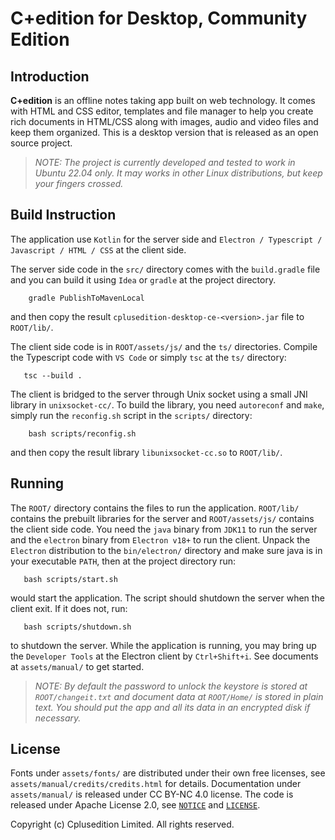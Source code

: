# C+edition for Desktop, Community Edition #

## Introduction ##
**C+edition** is an offline notes taking app built on web technology. It comes with HTML and CSS editor, templates and file manager to help you create rich documents in HTML/CSS along with images, audio and video files and keep them organized. This is a desktop version that is released as an open source project.

>*NOTE: The project is currently developed and tested to work in Ubuntu 22.04 only. It may works in other Linux distributions, but keep your fingers crossed.*

## Build Instruction ##
The application use `Kotlin` for the server side and `Electron / Typescript / Javascript / HTML / CSS` at the client side.

The server side code in the `src/` directory comes with the `build.gradle` file and you can build it using `Idea` or `gradle` at the project directory.
```
    gradle PublishToMavenLocal
```
and then copy the result `cplusedition-desktop-ce-<version>.jar` file to `ROOT/lib/`.

The client side code is in `ROOT/assets/js/` and the `ts/` directories. Compile the Typescript code with `VS Code` or simply `tsc` at the `ts/` directory:
```
   tsc --build .
``` 
The client is bridged to the server through Unix socket using a small JNI library in `unixsocket-cc/`. To build the library, you need `autoreconf` and `make`, simply run the `reconfig.sh` script in the `scripts/` directory:
```
    bash scripts/reconfig.sh
```
and then copy the result library `libunixsocket-cc.so` to `ROOT/lib/`.

## Running ##
The `ROOT/` directory contains the files to run the application. `ROOT/lib/` contains the prebuilt libraries for the server and `ROOT/assets/js/` contains the client side code. You need the `java` binary from `JDK11` to run the server and the `electron` binary from `Electron v18+` to run the client. Unpack the `Electron` distribution to the `bin/electron/` directory and make sure java is in your executable `PATH`, then at the project directory run:
```
   bash scripts/start.sh
```
would start the application. The script should shutdown the server when the client exit. If it does not, run:
```
   bash scripts/shutdown.sh
```
to shutdown the server. While the application is running, you may bring up the `Developer Tools` at the Electron client by `Ctrl+Shift+i`.  See documents at `assets/manual/` to get started.

> *NOTE: By default the password to unlock the keystore is stored at `ROOT/changeit.txt`*
> *and document data at `ROOT/Home/` is stored in plain text. You should put the app and all its data in an encrypted disk if necessary.*

## License ##
Fonts under `assets/fonts/` are distributed under their own free licenses, see `assets/manual/credits/credits.html` for details.
Documentation under `assets/manual/` is released under CC BY-NC 4.0 license.
The code is released under Apache License 2.0, see [`NOTICE`](NOTICE) and [`LICENSE`](LICENSE).

Copyright (c) Cplusedition Limited. All rights reserved.
